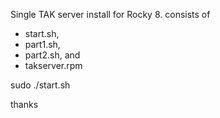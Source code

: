 Single TAK server install for Rocky 8.
consists of 
- start.sh, 
- part1.sh, 
- part2.sh, and 
- takserver.rpm

sudo ./start.sh

thanks
